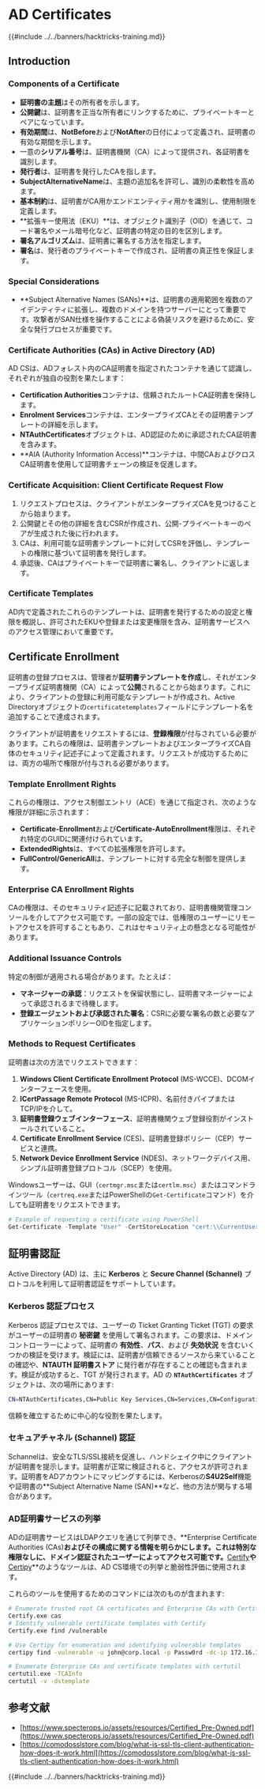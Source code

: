 # AD Certificates

{{#include ../../banners/hacktricks-training.md}}

## Introduction

### Components of a Certificate

- **証明書の主題**はその所有者を示します。
- **公開鍵**は、証明書を正当な所有者にリンクするために、プライベートキーとペアになっています。
- **有効期間**は、**NotBefore**および**NotAfter**の日付によって定義され、証明書の有効な期間を示します。
- 一意の**シリアル番号**は、証明書機関（CA）によって提供され、各証明書を識別します。
- **発行者**は、証明書を発行したCAを指します。
- **SubjectAlternativeName**は、主題の追加名を許可し、識別の柔軟性を高めます。
- **基本制約**は、証明書がCA用かエンドエンティティ用かを識別し、使用制限を定義します。
- **拡張キー使用法（EKU）**は、オブジェクト識別子（OID）を通じて、コード署名やメール暗号化など、証明書の特定の目的を区別します。
- **署名アルゴリズム**は、証明書に署名する方法を指定します。
- **署名**は、発行者のプライベートキーで作成され、証明書の真正性を保証します。

### Special Considerations

- **Subject Alternative Names (SANs)**は、証明書の適用範囲を複数のアイデンティティに拡張し、複数のドメインを持つサーバーにとって重要です。攻撃者がSAN仕様を操作することによる偽装リスクを避けるために、安全な発行プロセスが重要です。

### Certificate Authorities (CAs) in Active Directory (AD)

AD CSは、ADフォレスト内のCA証明書を指定されたコンテナを通じて認識し、それぞれが独自の役割を果たします：

- **Certification Authorities**コンテナは、信頼されたルートCA証明書を保持します。
- **Enrolment Services**コンテナは、エンタープライズCAとその証明書テンプレートの詳細を示します。
- **NTAuthCertificates**オブジェクトは、AD認証のために承認されたCA証明書を含みます。
- **AIA (Authority Information Access)**コンテナは、中間CAおよびクロスCA証明書を使用して証明書チェーンの検証を促進します。

### Certificate Acquisition: Client Certificate Request Flow

1. リクエストプロセスは、クライアントがエンタープライズCAを見つけることから始まります。
2. 公開鍵とその他の詳細を含むCSRが作成され、公開-プライベートキーのペアが生成された後に行われます。
3. CAは、利用可能な証明書テンプレートに対してCSRを評価し、テンプレートの権限に基づいて証明書を発行します。
4. 承認後、CAはプライベートキーで証明書に署名し、クライアントに返します。

### Certificate Templates

AD内で定義されたこれらのテンプレートは、証明書を発行するための設定と権限を概説し、許可されたEKUや登録または変更権限を含み、証明書サービスへのアクセス管理において重要です。

## Certificate Enrollment

証明書の登録プロセスは、管理者が**証明書テンプレートを作成**し、それがエンタープライズ証明書機関（CA）によって**公開**されることから始まります。これにより、クライアントの登録に利用可能なテンプレートが作成され、Active Directoryオブジェクトの`certificatetemplates`フィールドにテンプレート名を追加することで達成されます。

クライアントが証明書をリクエストするには、**登録権限**が付与されている必要があります。これらの権限は、証明書テンプレートおよびエンタープライズCA自体のセキュリティ記述子によって定義されます。リクエストが成功するためには、両方の場所で権限が付与される必要があります。

### Template Enrollment Rights

これらの権限は、アクセス制御エントリ（ACE）を通じて指定され、次のような権限が詳細に示されます：

- **Certificate-Enrollment**および**Certificate-AutoEnrollment**権限は、それぞれ特定のGUIDに関連付けられています。
- **ExtendedRights**は、すべての拡張権限を許可します。
- **FullControl/GenericAll**は、テンプレートに対する完全な制御を提供します。

### Enterprise CA Enrollment Rights

CAの権限は、そのセキュリティ記述子に記載されており、証明書機関管理コンソールを介してアクセス可能です。一部の設定では、低権限のユーザーにリモートアクセスを許可することもあり、これはセキュリティ上の懸念となる可能性があります。

### Additional Issuance Controls

特定の制御が適用される場合があります。たとえば：

- **マネージャーの承認**：リクエストを保留状態にし、証明書マネージャーによって承認されるまで待機します。
- **登録エージェントおよび承認された署名**：CSRに必要な署名の数と必要なアプリケーションポリシーOIDを指定します。

### Methods to Request Certificates

証明書は次の方法でリクエストできます：

1. **Windows Client Certificate Enrollment Protocol** (MS-WCCE)、DCOMインターフェースを使用。
2. **ICertPassage Remote Protocol** (MS-ICPR)、名前付きパイプまたはTCP/IPを介して。
3. **証明書登録ウェブインターフェース**、証明書機関ウェブ登録役割がインストールされていること。
4. **Certificate Enrollment Service** (CES)、証明書登録ポリシー（CEP）サービスと連携。
5. **Network Device Enrollment Service** (NDES)、ネットワークデバイス用、シンプル証明書登録プロトコル（SCEP）を使用。

Windowsユーザーは、GUI（`certmgr.msc`または`certlm.msc`）またはコマンドラインツール（`certreq.exe`またはPowerShellの`Get-Certificate`コマンド）を介しても証明書をリクエストできます。
```powershell
# Example of requesting a certificate using PowerShell
Get-Certificate -Template "User" -CertStoreLocation "cert:\\CurrentUser\\My"
```
## 証明書認証

Active Directory (AD) は、主に **Kerberos** と **Secure Channel (Schannel)** プロトコルを利用して証明書認証をサポートしています。

### Kerberos 認証プロセス

Kerberos 認証プロセスでは、ユーザーの Ticket Granting Ticket (TGT) の要求がユーザーの証明書の **秘密鍵** を使用して署名されます。この要求は、ドメインコントローラーによって、証明書の **有効性**、**パス**、および **失効状況** を含むいくつかの検証を受けます。検証には、証明書が信頼できるソースから来ていることの確認や、**NTAUTH 証明書ストア** に発行者が存在することの確認も含まれます。検証が成功すると、TGT が発行されます。AD の **`NTAuthCertificates`** オブジェクトは、次の場所にあります:
```bash
CN=NTAuthCertificates,CN=Public Key Services,CN=Services,CN=Configuration,DC=<domain>,DC=<com>
```
信頼を確立するために中心的な役割を果たします。

### セキュアチャネル (Schannel) 認証

Schannelは、安全なTLS/SSL接続を促進し、ハンドシェイク中にクライアントが証明書を提示します。証明書が正常に検証されると、アクセスが許可されます。証明書をADアカウントにマッピングするには、Kerberosの**S4U2Self**機能や証明書の**Subject Alternative Name (SAN)**など、他の方法が関与する場合があります。

### AD証明書サービスの列挙

ADの証明書サービスはLDAPクエリを通じて列挙でき、**Enterprise Certificate Authorities (CAs)**およびその構成に関する情報を明らかにします。これは特別な権限なしに、ドメイン認証されたユーザーによってアクセス可能です。**[Certify](https://github.com/GhostPack/Certify)**や**[Certipy](https://github.com/ly4k/Certipy)**のようなツールは、AD CS環境での列挙と脆弱性評価に使用されます。

これらのツールを使用するためのコマンドには次のものが含まれます:
```bash
# Enumerate trusted root CA certificates and Enterprise CAs with Certify
Certify.exe cas
# Identify vulnerable certificate templates with Certify
Certify.exe find /vulnerable

# Use Certipy for enumeration and identifying vulnerable templates
certipy find -vulnerable -u john@corp.local -p Passw0rd -dc-ip 172.16.126.128

# Enumerate Enterprise CAs and certificate templates with certutil
certutil.exe -TCAInfo
certutil -v -dstemplate
```
## 参考文献

- [https://www.specterops.io/assets/resources/Certified_Pre-Owned.pdf](https://www.specterops.io/assets/resources/Certified_Pre-Owned.pdf)
- [https://comodosslstore.com/blog/what-is-ssl-tls-client-authentication-how-does-it-work.html](https://comodosslstore.com/blog/what-is-ssl-tls-client-authentication-how-does-it-work.html)

{{#include ../../banners/hacktricks-training.md}}
